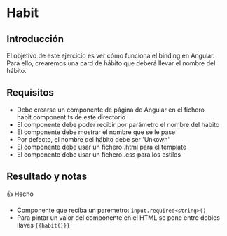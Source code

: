 # Habit

## Introducción

El objetivo de este ejercicio es ver cómo funciona el binding en Angular. Para ello, crearemos una card de hábito que deberá llevar el nombre del
hábito.

## Requisitos

- Debe crearse un componente de página de Angular en el fichero habit.component.ts de este directorio
- El componente debe poder recibir por parámetro el nombre del hábito
- El componente debe mostrar el nombre que se le pase
- Por defecto, el nombre del hábito debe ser 'Unkown'
- El componente debe usar un fichero .html para el template
- El componente debe usar un fichero .css para los estilos

## Resultado y notas

👍 Hecho

- Componente que reciba un paremetro: `input.required<string>()`
- Para pintar un valor del componente en el HTML se pone entre dobles llaves `{{habit()}}`
